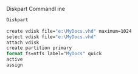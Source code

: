 Diskpart Commandl ine 

```cmd
Diskpart
 
create vdisk file="e:\MyDocs.vhd" maximum=1024 
select vdisk file="e:\MyDocs.vhd"
attach vdisk
create partition primary
format fs=ntfs label="MyDocs" quick
active
assign
```
